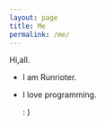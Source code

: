 ```yaml
---
layout: page
title: Me
permalink: /me/
---
```


Hi,all.

- I am Runrioter.
- I love programming. 


     : )
